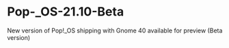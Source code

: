 # Pop-_OS-21.10-Beta
New version of Pop!_OS shipping with Gnome 40 available for preview (Beta version)

